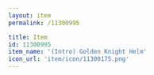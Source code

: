 ```yaml
---
layout: item
permalink: /11300995

title: Item
id: 11300995
item_name: '(Intro) Golden Knight Helm'
icon_url: 'item/icon/11300175.png'
---
```


